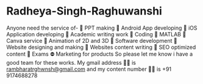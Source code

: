 # Radheya-Singh-Raghuwanshi
Anyone need the service of-  🛑 PPT making 🛑 Android App developing 🛑 iOS Application developing  🛑 Academic writing work 🛑 Coding 🛑 MATLAB 🛑 Canva service 🛑 Animation of 2D and 3D 🛑 Software development 🛑 Website designing and making 🛑 Websites content writing 🛑 SEO optimized content 🛑 Exams ⛔️ Marketing for products   So please let me know i have a good team for these works.  My gmail address 📩📩 is rambharatrghwnsh@gmail.com  and my content number 📲📲 is +91 9174688278
